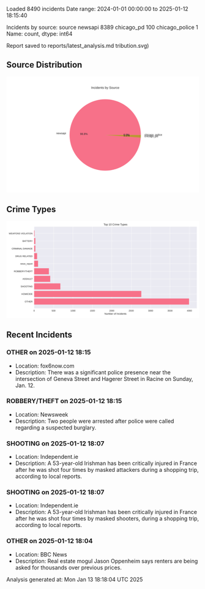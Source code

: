 
Loaded 8490 incidents
Date range: 2024-01-01 00:00:00 to 2025-01-12 18:15:40

Incidents by source:
source
newsapi           8389
chicago_pd         100
chicago_police       1
Name: count, dtype: int64

Report saved to reports/latest_analysis.md
tribution.svg)

## Source Distribution
![Source Distribution](images/source_distribution.svg)

## Crime Types
![Crime Types](images/crime_types.svg)

## Recent Incidents

### OTHER on 2025-01-12 18:15
- Location: fox6now.com
- Description: There was a significant police presence near the intersection of Geneva Street and Hagerer Street in Racine on Sunday, Jan. 12.


### ROBBERY/THEFT on 2025-01-12 18:15
- Location: Newsweek
- Description: Two people were arrested after police were called regarding a suspected burglary.


### SHOOTING on 2025-01-12 18:07
- Location: Independent.ie
- Description: A 53-year-old Irishman has been critically injured in France after he was shot four times by masked attackers during a shopping trip, according to local reports.


### SHOOTING on 2025-01-12 18:07
- Location: Independent.ie
- Description: A 53-year-old Irishman has been critically injured in France after he was shot four times by masked shooters, during a shopping trip, according to local reports.


### OTHER on 2025-01-12 18:04
- Location: BBC News
- Description: Real estate mogul Jason Oppenheim says renters are being asked for thousands over previous prices.

Analysis generated at: Mon Jan 13 18:18:04 UTC 2025

